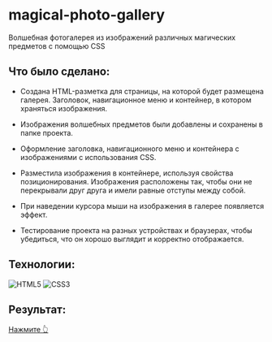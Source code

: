 # magical-photo-gallery

Волшебная фотогалерея из изображений различных магических предметов с помощью CSS

## Что было сделано:

- Создана HTML-разметка для страницы, на которой будет размещена галерея. Заголовок, навигационное меню и контейнер, в котором храняться изображения.

- Изображения волшебных предметов были добавлены и сохранены в папке проекта.

- Оформление заголовка, навигационного меню и контейнера с изображениями с использования CSS.

- Разместила изображения в контейнере, используя свойства позиционирования. Изображения расположены так, чтобы они не перекрывали друг друга и имели равные отступы между собой.

- При наведении курсора мыши на изображения в галерее появляется эффект.

- Тестирование проекта на разных устройствах и браузерах, чтобы убедиться, что он хорошо выглядит и корректно отображается.

## Технологии:
![HTML5](https://img.shields.io/badge/html5-%23E34F26.svg?style=for-the-badge&logo=html5&logoColor=white)
![CSS3](https://img.shields.io/badge/css3-%231572B6.svg?style=for-the-badge&logo=css3&logoColor=white)

## Результат:
<a href="https://xeni-ya.github.io/magical-photo-gallery/">Нажмите 👆</a>
